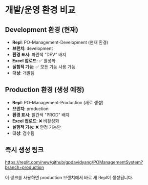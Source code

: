 # 개발/운영 환경 비교

## Development 환경 (현재)
- **Repl**: PO-Management-Development (현재 환경)
- **브랜치**: development
- **환경 표시**: 파란색 "DEV" 배지
- **Excel 업로드**: ✅ 활성화
- **실험적 기능**: ✅ 모든 기능 사용 가능
- **대상**: 개발팀

## Production 환경 (생성 예정)
- **Repl**: PO-Management-Production (새로 생성)
- **브랜치**: production  
- **환경 표시**: 빨간색 "PROD" 배지
- **Excel 업로드**: ❌ 비활성화
- **실험적 기능**: ❌ 안정 기능만
- **대상**: 검수팀

## 즉시 생성 링크
https://replit.com/new/github/gpdavidyang/POManagementSystem?branch=production

이 링크를 사용하면 production 브랜치에서 바로 새 Repl이 생성됩니다.